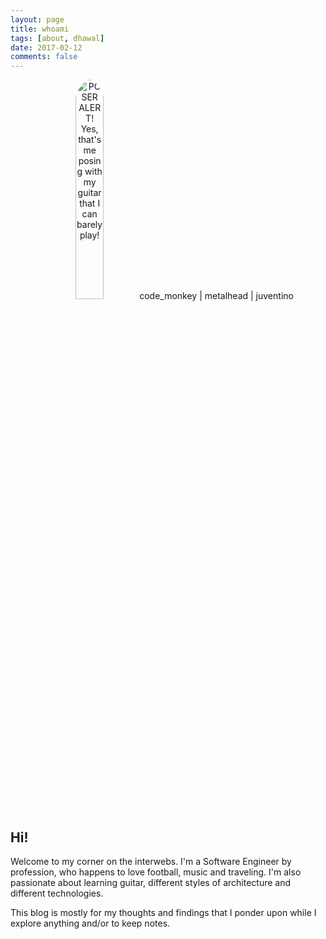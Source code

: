 ```yaml
---
layout: page
title: whoami
tags: [about, dhawal]
date: 2017-02-12
comments: false
---
```

<center>
<img style="border-radius: 50%;height: 30%;width: 30%;"
    src="http://ghostblog-dhawal.rhcloud.com/content/images/2015/09/IMG_5028-1-1.JPG"
    title="POSER ALERT! Yes, that's me posing with my guitar that I can barely play!">
code_monkey | metalhead | juventino
</center>

## Hi!

Welcome to my corner on the interwebs.
I'm a Software Engineer by profession, who happens to love football, music and traveling.
I'm also passionate about learning guitar, different styles of architecture and different technologies.

This blog is mostly for my thoughts and findings that I ponder upon while I explore anything and/or to keep notes.
